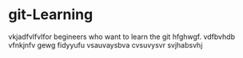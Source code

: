 # git-Learning
vkjadfvlfvlfor begineers who want to learn the git 
 hfghwgf.
vdfbvhdb
vfnkjnfv
gewg
fidyyufu
vsauvaysbva
cvsuvysvr
svjhabsvhj
